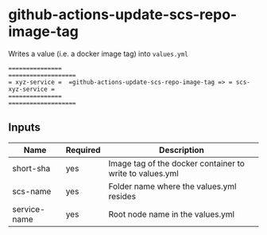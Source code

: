 # github-actions-update-scs-repo-image-tag

Writes a value (i.e. a docker image tag) into ``values.yml``

````
===============                                               ===================
= xyz-service =  =github-actions-update-scs-repo-image-tag => = scs-xyz-service =
===============                                               ===================
````

## Inputs
| Name          | Required      | Description   | 
| ------------- | ------------- | ------------- |
| short-sha     | yes           | Image tag of the docker container to write to values.yml |
| scs-name      | yes           | Folder name where the values.yml resides |
| service-name  | yes           | Root node name in the values.yml |


